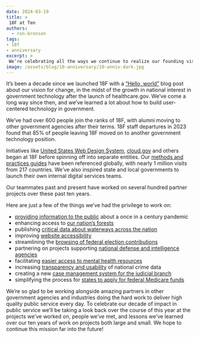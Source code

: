 ```yaml
---
date: 2024-03-19
title: >
 18F at Ten
authors: 
  - ron-bronson
tags: 
- 18f
- anniversary
excerpt: >
 We’re celebrating all the ways we continue to realize our founding vision: bringing technologists into government, launching shared digital services, and helping partner agencies build user-centered technology.
image: /assets/blog/10-anniversary/10-anniv-dark.jpg
---
```


It’s been a decade since we launched 18F with a [“Hello, world”](https://18f.gsa.gov/2014/03/19/hello-world-we-are-18f/) blog post about our vision for change, in the midst of the growth in national interest in government technology after the launch of healthcare.gov. We’ve come a long way since then, and we’ve learned a lot about how to build user-centered technology in government. 

We’ve had over 600 people join the ranks of 18F, with alumni moving to other government agencies after their terms. 18F staff departures in 2023 found that 85% of people leaving 18F moved on to another government technology position.

Initiatives like [United States Web Design System](https://designsystem.digital.gov/), [cloud.gov](https://cloud.gov/) and others began at 18F before spinning off into separate entities.  Our [methods and practices guides](https://guides.18f.gov) have been referenced globally, with nearly 1 million visits from 217 countries. We’ve also inspired state and local governments to launch their own internal digital services teams. 

Our teammates past and present have worked on several hundred partner projects over these past ten years. 

Here are just a few of the things we’ve had the privilege to work on:
 
- [providing information to the public](https://github.com/18F/cv_faq) about a once in a century pandemic 
- enhancing access to [our nation’s forests](https://18f.gsa.gov/our-work/forest-service/)
- publishing [critical data about waterways across the nation](https://18f.gsa.gov/2023/02/24/18f-checks-in-with-emily-read-and-the-usgs-water-resources-mission-area-projects/) 
- improving [website accessibility](https://18f.gsa.gov/2022/07/13/content-design-ada/) 
- streamlining the [browsing of federal election contributions](https://18f.gsa.gov/2017/05/30/the-new-fec/)
- partnering on projects supporting [national defense and intelligence agencies](https://18f.gsa.gov/2020/03/19/sixth-anniversary/)
- facilitating [easier access to mental health resources](https://18f.gsa.gov/2020/02/06/even-with-a-design-system-you-still-need-a-designer/)
- increasing [transparency and usability](https://18f.gsa.gov/our-work/crime-data-explorer/) of national crime data
- creating a new [case management system for the judicial branch](https://18f.gsa.gov/2023/04/25/18f-checks-in-with-the-dawson-project-at-the-us-tax-court/)
- simplifying the process for [states to apply for federal Medicare funds](https://18f.gsa.gov/2022/11/29/18f-checks-in-with-jerome-lee-and-the-eapd-project/)

We’re so glad to be working alongside amazing partners in other government agencies and industries doing the hard work to deliver high quality public service every day. To celebrate our decade of impact in public service we’ll be taking a look back over the course of this year at the projects we’ve worked on, people we’ve met, and lessons we’ve learned over our ten years of work on projects both large and small. We hope to continue this mission far into the future!
